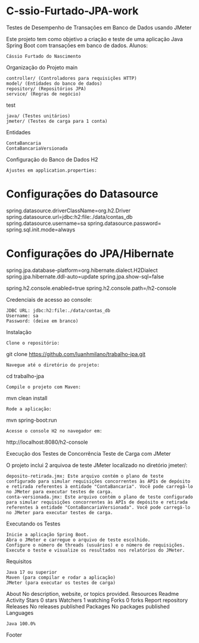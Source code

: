# C-ssio-Furtado-JPA-work
Testes de Desempenho de Transações em Banco de Dados usando JMeter

Este projeto tem como objetivo a criação e teste de uma aplicação Java Spring Boot com transações em banco de dados.
Alunos:

    Cássio Furtado do Nascimento

Organização do Projeto
main

    controller/ (Controladores para requisições HTTP)
    model/ (Entidades do banco de dados)
    repository/ (Repositórios JPA)
    service/ (Regras de negócio)

test

    java/ (Testes unitários)
    jmeter/ (Testes de carga para 1 conta)

Entidades

    ContaBancaria
    ContaBancariaVersionada

Configuração do Banco de Dados H2

    Ajustes em application.properties:

# Configurações do Datasource
spring.datasource.driverClassName=org.h2.Driver
spring.datasource.url=jdbc:h2:file:./data/contas_db
spring.datasource.username=sa
spring.datasource.password=
spring.sql.init.mode=always

# Configurações do JPA/Hibernate
spring.jpa.database-platform=org.hibernate.dialect.H2Dialect
spring.jpa.hibernate.ddl-auto=update
spring.jpa.show-sql=false

spring.h2.console.enabled=true
spring.h2.console.path=/h2-console

Credenciais de acesso ao console:

    JDBC URL: jdbc:h2:file:./data/contas_db
    Username: sa
    Password: (deixe em branco)

Instalação

    Clone o repositório:

git clone https://github.com/luanhmilano/trabalho-jpa.git

    Navegue até o diretório do projeto:

cd trabalho-jpa

    Compile o projeto com Maven:

mvn clean install

    Rode a aplicação:

mvn spring-boot:run

    Acesse o console H2 no navegador em:

http://localhost:8080/h2-console

Execução dos Testes de Concorrência
Teste de Carga com JMeter

O projeto inclui 2 arquivoa de teste JMeter localizado no diretório jmeter/:

    deposito-retirada.jmx: Este arquivo contém o plano de teste configurado para simular requisições concorrentes às APIs de depósito e retirada referentes à entidade "ContaBancaria". Você pode carregá-lo no JMeter para executar testes de carga.
    conta-versionada.jmx: Este arquivo contém o plano de teste configurado para simular requisições concorrentes às APIs de depósito e retirada referentes à entidade "ContaBancariaVersionada". Você pode carregá-lo no JMeter para executar testes de carga.

Executando os Testes

    Inicie a aplicação Spring Boot.
    Abra o JMeter e carregue o arquivo de teste escolhido.
    Configure o número de threads (usuários) e o número de requisições.
    Execute o teste e visualize os resultados nos relatórios do JMeter.

Requisitos

    Java 17 ou superior
    Maven (para compilar e rodar a aplicação)
    JMeter (para executar os testes de carga)

About
No description, website, or topics provided.
Resources
Readme
Activity
Stars
0 stars
Watchers
1 watching
Forks
0 forks
Report repository
Releases
No releases published
Packages
No packages published
Languages

    Java 100.0% 

Footer
